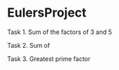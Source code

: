 # EulersProject

Task 1. 
Sum of the factors of 3 and 5

Task 2. 
Sum of 

Task 3.
Greatest prime factor
